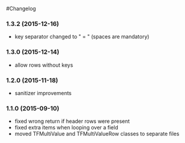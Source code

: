#Changelog

### 1.3.2 (2015-12-16)

- key separator changed to " = " (spaces are mandatory)

### 1.3.0 (2015-12-14)

- allow rows without keys

### 1.2.0 (2015-11-18)

- sanitizer improvements

### 1.1.0 (2015-09-10)

- fixed wrong return if header rows were present
- fixed extra items when looping over a field
- moved TFMultiValue and TFMultiValueRow classes to separate files